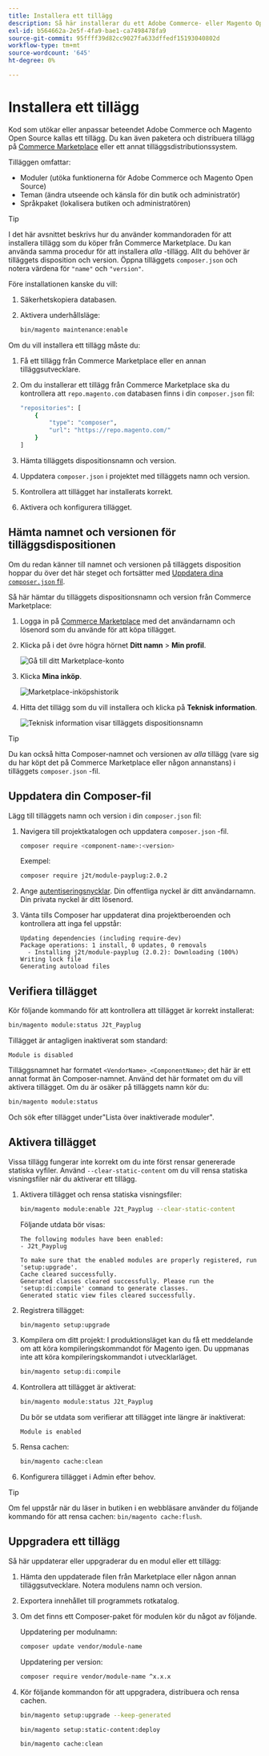 ```yaml
---
title: Installera ett tillägg
description: Så här installerar du ett Adobe Commerce- eller Magento Open Source-tillägg.
exl-id: b564662a-2e5f-4fa9-bae1-ca7498478fa9
source-git-commit: 95ffff39d82cc9027fa633dffedf15193040802d
workflow-type: tm+mt
source-wordcount: '645'
ht-degree: 0%

---
```


# Installera ett tillägg

Kod som utökar eller anpassar beteendet Adobe Commerce och Magento Open Source kallas ett tillägg. Du kan även paketera och distribuera tillägg på [Commerce Marketplace](https://marketplace.magento.com) eller ett annat tilläggsdistributionssystem.

Tilläggen omfattar:

- Moduler (utöka funktionerna för Adobe Commerce och Magento Open Source)
- Teman (ändra utseende och känsla för din butik och administratör)
- Språkpaket (lokalisera butiken och administratören)

>[!TIP]
>
>I det här avsnittet beskrivs hur du använder kommandoraden för att installera tillägg som du köper från Commerce Marketplace. Du kan använda samma procedur för att installera _alla_ -tillägg. Allt du behöver är tilläggets disposition och version. Öppna tilläggets `composer.json` och notera värdena för `"name"` och `"version"`.

Före installationen kanske du vill:

1. Säkerhetskopiera databasen.
1. Aktivera underhållsläge:

   ```bash
   bin/magento maintenance:enable
   ```

Om du vill installera ett tillägg måste du:

1. Få ett tillägg från Commerce Marketplace eller en annan tilläggsutvecklare.
1. Om du installerar ett tillägg från Commerce Marketplace ska du kontrollera att `repo.magento.com` databasen finns i din `composer.json` fil:

   ```bash
   "repositories": [
       {
           "type": "composer",
           "url": "https://repo.magento.com/"
       }
   ]
   ```

1. Hämta tilläggets dispositionsnamn och version.
1. Uppdatera `composer.json` i projektet med tilläggets namn och version.
1. Kontrollera att tillägget har installerats korrekt.
1. Aktivera och konfigurera tillägget.

## Hämta namnet och versionen för tilläggsdispositionen

Om du redan känner till namnet och versionen på tilläggets disposition hoppar du över det här steget och fortsätter med [Uppdatera dina `composer.json` fil](#update-your-composer-file).

Så här hämtar du tilläggets dispositionsnamn och version från Commerce Marketplace:

1. Logga in på [Commerce Marketplace](https://marketplace.magento.com) med det användarnamn och lösenord som du använde för att köpa tillägget.

1. Klicka på i det övre högra hörnet **Ditt namn** > **Min profil**.

   ![Gå till ditt Marketplace-konto](../../assets/installation/marketplace-my-profile.png)

1. Klicka **Mina inköp**.

   ![Marketplace-inköpshistorik](../../assets/installation//marketplace-my-purchases.png)

1. Hitta det tillägg som du vill installera och klicka på **Teknisk information**.

   ![Teknisk information visar tilläggets dispositionsnamn](../../assets/installation/marketplace-extension-technical-details.png)

>[!TIP]
>
>Du kan också hitta Composer-namnet och versionen av _alla_ tillägg (vare sig du har köpt det på Commerce Marketplace eller någon annanstans) i tilläggets `composer.json` -fil.

## Uppdatera din Composer-fil

Lägg till tilläggets namn och version i din `composer.json` fil:

1. Navigera till projektkatalogen och uppdatera `composer.json` -fil.

   ```bash
   composer require <component-name>:<version>
   ```

   Exempel:

   ```bash
   composer require j2t/module-payplug:2.0.2
   ```

1. Ange [autentiseringsnycklar](../prerequisites/authentication-keys.md). Din offentliga nyckel är ditt användarnamn. Din privata nyckel är ditt lösenord.

1. Vänta tills Composer har uppdaterat dina projektberoenden och kontrollera att inga fel uppstår:

   ```terminal
   Updating dependencies (including require-dev)
   Package operations: 1 install, 0 updates, 0 removals
     - Installing j2t/module-payplug (2.0.2): Downloading (100%)
   Writing lock file
   Generating autoload files
   ```

## Verifiera tillägget

Kör följande kommando för att kontrollera att tillägget är korrekt installerat:

```bash
bin/magento module:status J2t_Payplug
```

Tillägget är antagligen inaktiverat som standard:

```terminal
Module is disabled
```

Tilläggsnamnet har formatet `<VendorName>_<ComponentName>`; det här är ett annat format än Composer-namnet. Använd det här formatet om du vill aktivera tillägget. Om du är osäker på tilläggets namn kör du:

```bash
bin/magento module:status
```

Och sök efter tillägget under&quot;Lista över inaktiverade moduler&quot;.

## Aktivera tillägget

Vissa tillägg fungerar inte korrekt om du inte först rensar genererade statiska vyfiler. Använd `--clear-static-content` om du vill rensa statiska visningsfiler när du aktiverar ett tillägg.

1. Aktivera tillägget och rensa statiska visningsfiler:

   ```bash
   bin/magento module:enable J2t_Payplug --clear-static-content
   ```

   Följande utdata bör visas:

   ```terminal
   The following modules have been enabled:
   - J2t_Payplug
   
   To make sure that the enabled modules are properly registered, run 'setup:upgrade'.
   Cache cleared successfully.
   Generated classes cleared successfully. Please run the 'setup:di:compile' command to generate classes.
   Generated static view files cleared successfully.
   ```

1. Registrera tillägget:

   ```bash
   bin/magento setup:upgrade
   ```

1. Kompilera om ditt projekt: I produktionsläget kan du få ett meddelande om att köra kompileringskommandot för Magento igen. Du uppmanas inte att köra kompileringskommandot i utvecklarläget.

   ```bash
   bin/magento setup:di:compile
   ```

1. Kontrollera att tillägget är aktiverat:

   ```bash
   bin/magento module:status J2t_Payplug
   ```

   Du bör se utdata som verifierar att tillägget inte längre är inaktiverat:

   ```terminal
   Module is enabled
   ```

1. Rensa cachen:

   ```bash
   bin/magento cache:clean
   ```

1. Konfigurera tillägget i Admin efter behov.

>[!TIP]
>
>Om fel uppstår när du läser in butiken i en webbläsare använder du följande kommando för att rensa cachen: `bin/magento cache:flush`.

## Uppgradera ett tillägg

Så här uppdaterar eller uppgraderar du en modul eller ett tillägg:

1. Hämta den uppdaterade filen från Marketplace eller någon annan tilläggsutvecklare. Notera modulens namn och version.

1. Exportera innehållet till programmets rotkatalog.

1. Om det finns ett Composer-paket för modulen kör du något av följande.

   Uppdatering per modulnamn:

   ```bash
   composer update vendor/module-name
   ```

   Uppdatering per version:

   ```bash
   composer require vendor/module-name ^x.x.x
   ```

1. Kör följande kommandon för att uppgradera, distribuera och rensa cachen.

   ```bash
   bin/magento setup:upgrade --keep-generated
   ```

   ```bash
   bin/magento setup:static-content:deploy
   ```

   ```bash
   bin/magento cache:clean
   ```
